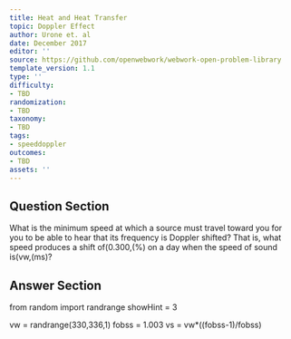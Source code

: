 ```yaml
---
title: Heat and Heat Transfer
topic: Doppler Effect
author: Urone et. al
date: December 2017
editor: ''
source: https://github.com/openwebwork/webwork-open-problem-library
template_version: 1.1
type: ''
difficulty:
- TBD
randomization:
- TBD
taxonomy:
- TBD
tags:
- speeddoppler
outcomes:
- TBD
assets: ''
---
```


## Question Section 

What is the minimum speed at which a source must travel toward you for you to be
able to hear that its frequency is Doppler shifted? That is, what speed produces a shift
of(0.300,(%) on a day when the speed of sound is(vw,(ms)?



## Answer Section

from random import randrange
showHint = 3

vw = randrange(330,336,1)
fobss = 1.003
vs = vw*((fobss-1)/fobss)